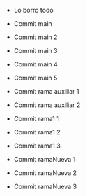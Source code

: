 - Lo borro todo
- Commit main
- Commit main 2

- Commit main 3
- Commit main 4

- Commit main 5

- Commit rama auxiliar 1
- Commit rama auxiliar 2

- Commit rama1 1
- Commit rama1 2
- Commit rama1 3

- Commit ramaNueva 1
- Commit ramaNueva 2
- Commit ramaNueva 3

